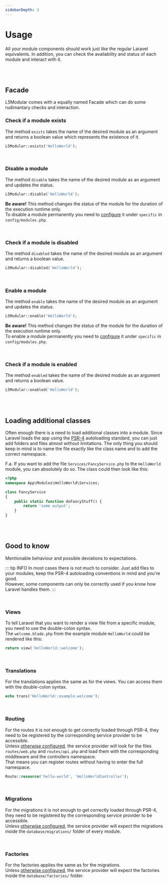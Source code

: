 ```yaml
---
sidebarDepth: 3
---
```


# Usage

All your module components should work just like the regular Laravel equivalents.
In addition, you can check the availability and status of each module and interact with it.

<br>
<br>

## Facade

L5Modular comes with a equally named Facade which can do some rudimantary checks and interaction.

### Check if a module exists

The method `exists` takes the name of the desired module as an argument and returns a boolean value which represents the existence of it.

```php
L5Modular::exists('HelloWorld');
```

<br>

### Disable a module

The method `disable` takes the name of the desired module as an argument and updates the status.  

```php
L5Modular::disable('HelloWorld');
```
**Be aware!** This method changes the status of the module for the duration of the execution runtime only.  
To disable a module permanently you need to [configure](/configuration/#disable-a-module) it under `specific` in `config/modules.php`.

<br>

### Check if a module is disabled

The method `disabled` takes the name of the desired module as an argument and returns a boolean value.

```php
L5Modular::disabled('HelloWorld');
```

<br>

### Enable a module

The method `enable` takes the name of the desired module as an argument and updates the status.  

```php
L5Modular::enable('HelloWorld');
```
**Be aware!** This method changes the status of the module for the duration of the execution runtime only.  
To enable a module permanently you need to [configure](/configuration/#disable-a-module) it under `specific` in `config/modules.php`.

<br>

### Check if a module is enabled

The method `enabled` takes the name of the desired module as an argument and returns a boolean value.

```php
L5Modular::enabled('HelloWorld');
```

<br>
<br>

## Loading additional classes

Often enough there is a need to load additional classes into a module. Since Laravel loads the app using the [PSR-4](http://www.php-fig.org/psr/psr-4/) autoloading standard, you can just add folders and files almost without limitations. The only thing you should keep in mind is to name the file exactly like the class name and to add the correct namespace.

F.a. If you want to add the file `Services/FancyService.php` to the `HelloWorld` module, you can absolutely do so. The class could then look like this:

```php
<?php
namespace App\Modules\HelloWorld\Services;

class FancyService
{
    public static function doFancyStuff() {
        return 'some output';
    }
}
```

<br>
<br>

## Good to know
Mentionable behaviour and possible deviations to expectations.

::: tip INFO
In most cases there is not much to consider. Just add files to your modules, keep the PSR-4 autoloading conventions in mind and you're good.  
However, some components can only be correctly used if you know how Laravel handles them.
:::

<br>

### Views

To tell Laravel that you want to render a view file from a specific module, you need to use the double-colon syntax.  
The `welcome.blade.php` from the example module `HelloWorld` could be rendered like this:

```php
return view('HelloWorld::welcome');
```

<br>

### Translations

For the translations applies the same as for the views. You can access them with the double-colon syntax.

```php
echo trans('HelloWorld::example.welcome');
```

<br>

### Routing

For the routes it is not enough to get correctly loaded through PSR-4, they need to be registered by the corresponding service provider to be accessible.  
Unless [otherwise configured](/configuration/), the service provider will look for the files `routes/web.php` and `routes/api.php` and load them with the corresponding middleware and the controllers namespace.  
That means you can register routes without having to enter the full namespace.

```php
Route::resource('hello-world', 'HelloWorldController');
```

<br>

### Migrations

For the migrations it is not enough to get correctly loaded through PSR-4, they need to be registered by the corresponding service provider to be accessible.  
Unless [otherwise configured](/configuration/), the service provider will expect the migrations inside the `database/migrations/` folder of every module.

<br>

### Factories

For the factories applies the same as for the migrations.  
Unless [otherwise configured](/configuration/), the service provider will expect the factories inside the `database/factories/` folder.
